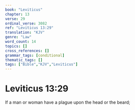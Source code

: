 ```yaml
---
book: "Leviticus"
chapter: 13
verse: 29
ordinal_verse: 3082
ref: "Leviticus 13:29"
translation: "KJV"
genre: "Law"
word_count: 14
topics: []
cross_references: []
grammar_tags: [conditional]
thematic_tags: []
tags: ["Bible","KJV","Leviticus"]
---
```


# Leviticus 13:29

If a man or woman have a plague upon the head or the beard;

